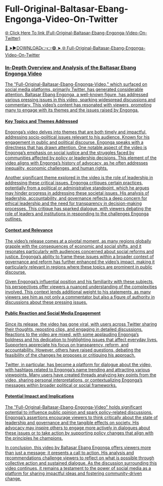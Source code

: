 # Full-Original-Baltasar-Ebang-Engonga-Video-On-Twitter

<a href="https://fifa55ballz.com/refdsh6"> 🌐 Click Here To link (Full-Original-Baltasar-Ebang-Engonga-Video-On-Twitter)

🔴 ➤►DOWNLOAD👉👉🟢 ➤  <a href="https://fifa55ballz.com/refdsh6"> 🌐 Full-Original-Baltasar-Ebang-Engonga-Video-On-Twitter

### In-Depth Overview and Analysis of the Baltasar Ebang Engonga Video

The "Full-Original-Baltasar-Ebang-Engonga-Video," which surfaced on social media platforms, primarily Twitter, has generated considerable attention. Baltasar Ebang Engonga, a well-known figure, has addressed various pressing issues in this video, sparking widespread discussions and commentary. This video’s content has resonated with viewers, prompting many to engage with its themes and the issues raised by Engonga.

#### Key Topics and Themes Addressed

Engonga’s video delves into themes that are both timely and impactful, addressing socio-political issues relevant to his audience. Known for his engagement in public and political discourse, Engonga speaks with a directness that has drawn attention. One notable aspect of the video is Engonga’s emphasis on social justice and the struggles faced by communities affected by policy or leadership decisions. This element of the video aligns with Engonga’s history of advocacy, as he often addresses inequality, economic challenges, and human rights.

Another significant theme explored in the video is the role of leadership in addressing these critical issues. Engonga critiques certain practices, potentially from a political or administrative standpoint, which he argues may hinder progress in addressing these societal issues. His analysis of leadership, accountability, and governance reflects a deep concern for ethical leadership and the need for transparency in decision-making processes. This critique has sparked dialogue, with viewers debating the role of leaders and institutions in responding to the challenges Engonga outlines.

#### Context and Relevance

The video’s release comes at a pivotal moment, as many regions globally grapple with the consequences of economic and social shifts, and it resonates particularly with audiences concerned about social reforms and justice. Engonga’s ability to frame these issues within a broader context of governance and reform has further enhanced the video’s impact, making it particularly relevant in regions where these topics are prominent in public discourse. 

Given Engonga’s influential position and his familiarity with these subjects, his perspectives offer viewers a nuanced understanding of the complexities involved. This context lends additional weight to his statements, as many viewers see him as not only a commentator but also a figure of authority in discussions about these pressing issues.

#### Public Reaction and Social Media Engagement

Since its release, the video has gone viral, with users across Twitter sharing their thoughts, reposting clips, and engaging in detailed discussions. Reactions to the video are mixed, with some applauding Engonga’s boldness and his dedication to highlighting issues that affect everyday lives. Supporters appreciate his focus on transparency, reform, and accountability. However, others have raised questions, debating the feasibility of the changes he proposes or critiquing his approach.

Twitter, in particular, has become a platform for dialogue about the video, with hashtags related to Engonga’s name trending and attracting various viewpoints. Many users have created threads analyzing key points from the video, sharing personal interpretations, or contextualizing Engonga’s messages within broader political or social frameworks.

#### Potential Impact and Implications

The "Full-Original-Baltasar-Ebang-Engonga-Video" holds significant potential to influence public opinion and spark policy-related discussions. Engonga’s assertions encourage viewers to think critically about the state of leadership and governance and the tangible effects on society. His advocacy may inspire others to engage more actively in dialogues about these issues or to take action by supporting policy changes that align with the principles he champions.

In conclusion, this video by Baltasar Ebang Engonga offers viewers more than just a message; it presents a call to action. His analysis and recommendations challenge viewers to reflect on what is possible through collective action and sustained dialogue. As the discussion surrounding this video continues, it remains a testament to the power of social media as a platform for sharing impactful ideas and fostering community-driven change.
